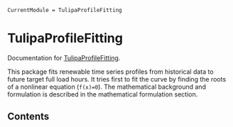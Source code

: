 ```@meta
CurrentModule = TulipaProfileFitting
```

# TulipaProfileFitting

Documentation for [TulipaProfileFitting](https://github.com/TulipaEnergy/TulipaProfileFitting.jl).

This package fits renewable time series profiles from historical data to future target full load hours. It tries first to fit the curve by finding the roots of a nonlinear equation (``f(x)=0``). The mathematical background and formulation is described in the mathematical formulation section.

## Contents

```@contents
```

